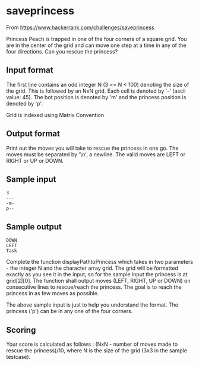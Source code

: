 # saveprincess

From https://www.hackerrank.com/challenges/saveprincess

Princess Peach is trapped in one of the four corners of a square grid. You are in the center of the grid and can move one step at a time in any of the four directions. Can you rescue the princess?

## Input format

The first line contains an odd integer N (3 <= N < 100) denoting the size of the grid. This is followed by an NxN grid. Each cell is denoted by '-' (ascii value: 45). The bot position is denoted by 'm' and the princess position is denoted by 'p'.

Grid is indexed using Matrix Convention

## Output format

Print out the moves you will take to rescue the princess in one go. The moves must be separated by '\n', a newline. The valid moves are LEFT or RIGHT or UP or DOWN.

## Sample input

```
3
---
-m-
p--
```

## Sample output

```
DOWN
LEFT
Task
```

Complete the function displayPathtoPrincess which takes in two parameters - the integer N and the character array grid. The grid will be formatted exactly as you see it in the input, so for the sample input the princess is at grid[2][0]. The function shall output moves (LEFT, RIGHT, UP or DOWN) on consecutive lines to rescue/reach the princess. The goal is to reach the princess in as few moves as possible.

The above sample input is just to help you understand the format. The princess ('p') can be in any one of the four corners.

## Scoring

Your score is calculated as follows : (NxN - number of moves made to rescue the princess)/10, where N is the size of the grid (3x3 in the sample testcase).

